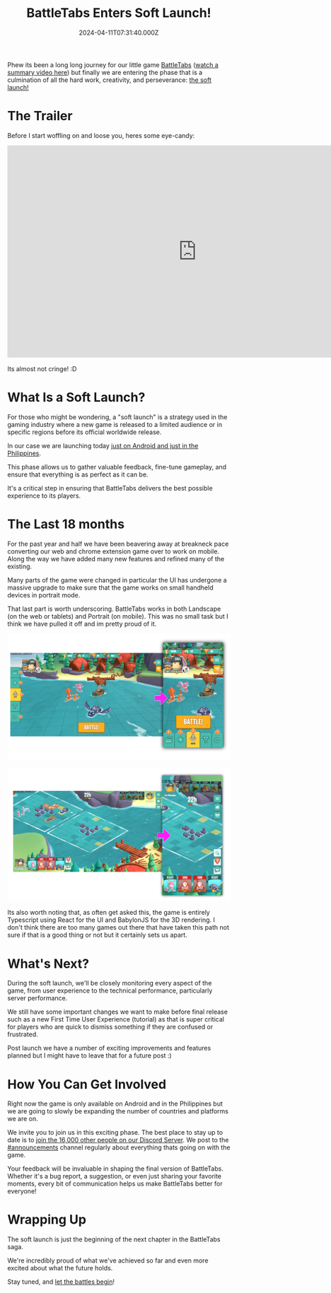 ﻿---
coverImage: ./header.jpg
date: "2024-04-11T07:31:40.000Z"
tags:
  - gangbusters
  - battletabs
title: BattleTabs Enters Soft Launch!
---

Phew its been a long long journey for our little game [BattleTabs](https://battletabs.com/) ([watch a summary video here](https://mikecann.blog/posts/battletabs-in-7-minutes)) but finally we are entering the phase that is a culmination of all the hard work, creativity, and perseverance: [the soft launch!](https://play.google.com/store/apps/details?id=io.battletabs)

# The Trailer

Before I start woffling on and loose you, heres some eye-candy:

<iframe width="853" height="480" src="https://www.youtube.com/embed/wGgJjEvNgt8" frameborder="0" allow="autoplay; encrypted-media" allowfullscreen></iframe>

Its almost not cringe! :D

# What Is a Soft Launch?

For those who might be wondering, a "soft launch" is a strategy used in the gaming industry where a new game is released to a limited audience or in specific regions before its official worldwide release.

In our case we are launching today [just on Android and just in the Philippines](https://play.google.com/store/apps/details?id=io.battletabs).

This phase allows us to gather valuable feedback, fine-tune gameplay, and ensure that everything is as perfect as it can be.

It's a critical step in ensuring that BattleTabs delivers the best possible experience to its players.

# The Last 18 months

For the past year and half we have been beavering away at breakneck pace converting our web and chrome extension game over to work on mobile. Along the way we have added many new features and refined many of the existing.

Many parts of the game were changed in particular the UI has undergone a massive upgrade to make sure that the game works on small handheld devices in portrait mode.

That last part is worth underscoring. BattleTabs works in both Landscape (on the web or tablets) and Portrait (on mobile). This was no small task but I think we have pulled it off and im pretty proud of it.

![](./layout_1.png)

![](./layout_2.png)

Its also worth noting that, as often get asked this, the game is entirely Typescript using React for the UI and BabylonJS for the 3D rendering. I don't think there are too many games out there that have taken this path not sure if that is a good thing or not but it certainly sets us apart.

# What's Next?

During the soft launch, we'll be closely monitoring every aspect of the game, from user experience to the technical performance, particularly server performance.

We still have some important changes we want to make before final release such as a new First Time User Experience (tutorial) as that is super critical for players who are quick to dismiss something if they are confused or frustrated.

Post launch we have a number of exciting improvements and features planned but I might have to leave that for a future post :)

# How You Can Get Involved

Right now the game is only available on Android and in the Philippines but we are going to slowly be expanding the number of countries and platforms we are on.

We invite you to join us in this exciting phase. The best place to stay up to date is to [join the 16,000 other people on our Discord Server](https://discord.gg/battletabs). We post to the [#announcements](https://discord.com/channels/770955477215084554/770963532455477310) channel regularly about everything thats going on with the game.

Your feedback will be invaluable in shaping the final version of BattleTabs. Whether it's a bug report, a suggestion, or even just sharing your favorite moments, every bit of communication helps us make BattleTabs better for everyone!

# Wrapping Up

The soft launch is just the beginning of the next chapter in the BattleTabs saga.

We're incredibly proud of what we've achieved so far and even more excited about what the future holds.

Stay tuned, and [let the battles begin](https://play.google.com/store/apps/details?id=io.battletabs)!
